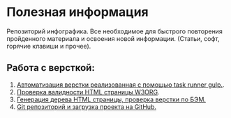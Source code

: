 # Полезная информация
Репозиторий инфографика. Все необходимое для быстрого повторения пройденного материала и освоения новой информации. (Статьи, софт, горячие клавиши и прочее).

## Работа с версткой:

1. [Автоматизация верстки реализованная с помощью task runner gulp.](https://github.com/Ron4i/template).
2. [Проверка валидности HTML страницы W3ORG](https://validator.w3.org).
3. [Генерация дерева HTML страницы, проверка верстки по БЭМ.](https://yoksel.github.io/html-tree/)
4. [Git репозиторий и загрузка проекта на GitHub.](https://github.com/Ron4i/notes/blob/main/git.md)
